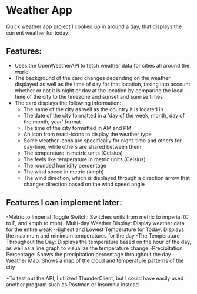 # **Weather App**
Quick weather app project I cooked up in around a day, that displays the current weather for today:

## Features:
- Uses the OpenWeatherAPI to fetch weather data for cities all around the world
- The background of the card changes depending on the weather displayed as well as the time of day for that location, taking into account whether
  or not it is night or day at the location by comparing the local time of the city to the timezone and sunset and sunrise times
- The card displays the following information:
  - The name of the city as well as the country it is located in
  - The date of the city formatted in a 'day of the week, month, day of the month, year' format
  - The time of the city formatted in AM and PM
  - An icon from react-icons to display the weather type
  - Some weather icons are specifically for night-time and others for day-time, while others are shared between them
  - The temperature in metric units (Celsius)
  - The feels like temperature in metric units (Celsius)
  - The rounded humidity percentage
  - The wind speed in metric (kmph)
  - The wind direction, which is displayed through a direction arrow that changes direction based on the wind speed angle

## Features I can implement later:
  -Metric to Imperial Toggle Switch: Switches units from metric to imperial (C to F, and kmph to mph)
  -Multi-day Weather Display: Display weather data for the entire weak
  -Highest and Lowest Temperature for Today: Displays the maximum and minimum temperatures for the day
  -The Temperature Throughout the Day: Displays the temperature based on the hour of the day, as well as a line graph to visualize the temperature change
  -Precipitation Percentage: Shows the precipitation percentage throughout the day
  -Weather Map: Shows a map of the cloud and temperature patterns of the city

*To test out the API, I utilized ThunderClient, but I could have easily used another program such as Postman or Insomnia instead

